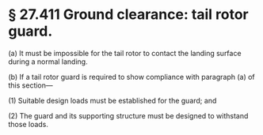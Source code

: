 # § 27.411   Ground clearance: tail rotor guard.

(a) It must be impossible for the tail rotor to contact the landing surface during a normal landing. 


(b) If a tail rotor guard is required to show compliance with paragraph (a) of this section—


(1) Suitable design loads must be established for the guard; and 


(2) The guard and its supporting structure must be designed to withstand those loads. 




